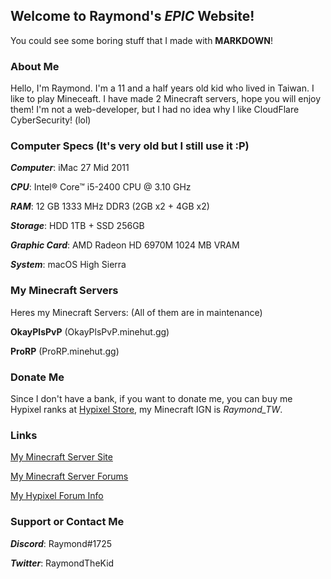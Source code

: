 ## Welcome to Raymond's ***EPIC*** Website!

You could see some boring stuff that I made with **MARKDOWN**!

### About Me

Hello, I'm Raymond. I'm a 11 and a half years old kid who lived in Taiwan. I like to play Mineceaft. I have made 2 Minecraft servers, hope you will enjoy them! I'm not a web-developer, but I had no idea why I like CloudFlare CyberSecurity! (lol)

### Computer Specs (It's very old but I still use it :P)

***Computer***: iMac 27 Mid 2011

***CPU***: Intel® Core™ i5-2400 CPU @ 3.10 GHz

***RAM***: 12 GB 1333 MHz DDR3 (2GB x2 + 4GB x2)

***Storage***: HDD 1TB + SSD 256GB

***Graphic Card***: AMD Radeon HD 6970M 1024 MB VRAM

***System***: macOS High Sierra

### My Minecraft Servers

Heres my Minecraft Servers: (All of them are in maintenance)

**OkayPlsPvP** (OkayPlsPvP.minehut.gg)

**ProRP** (ProRP.minehut.gg) 

### Donate Me

Since I don't have a bank, if you want to donate me, you can buy me Hypixel ranks at [Hypixel Store](https://store.hypixel.net), my Minecraft IGN is *Raymond_TW*.

### Links

[My Minecraft Server Site](https://yourtoxic.tk)

[My Minecraft Server Forums](https://yourtoxic.forums.gg)

[My Hypixel Forum Info](https://hypixel.net/members/raymond_TW.1811695)

### Support or Contact Me

***Discord***: Raymond#1725

***Twitter***: RaymondTheKid
